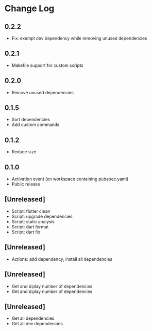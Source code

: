 # Change Log

## 0.2.2

- Fix: exempt dev dependency while removing unused dependencies

## 0.2.1

- Makefile support for custom scripts

## 0.2.0

- Remove unused dependencies

## 0.1.5

- Sort dependencies
- Add custom commands

## 0.1.2

- Reduce size

## 0.1.0

- Activation event (on workspace containing pubspec.yaml)
- Public release

## [Unreleased]

- Script: flutter clean
- Script: upgrade dependencies
- Script: static analysis
- Script: dart format
- Script: dart fix

## [Unreleased]

- Actions: add dependency, install all dependencies

## [Unreleased]

- Get and diplay number of dependencies
- Get and diplay number of dependencies

## [Unreleased]

- Get all dependencies
- Get all dev dependencies